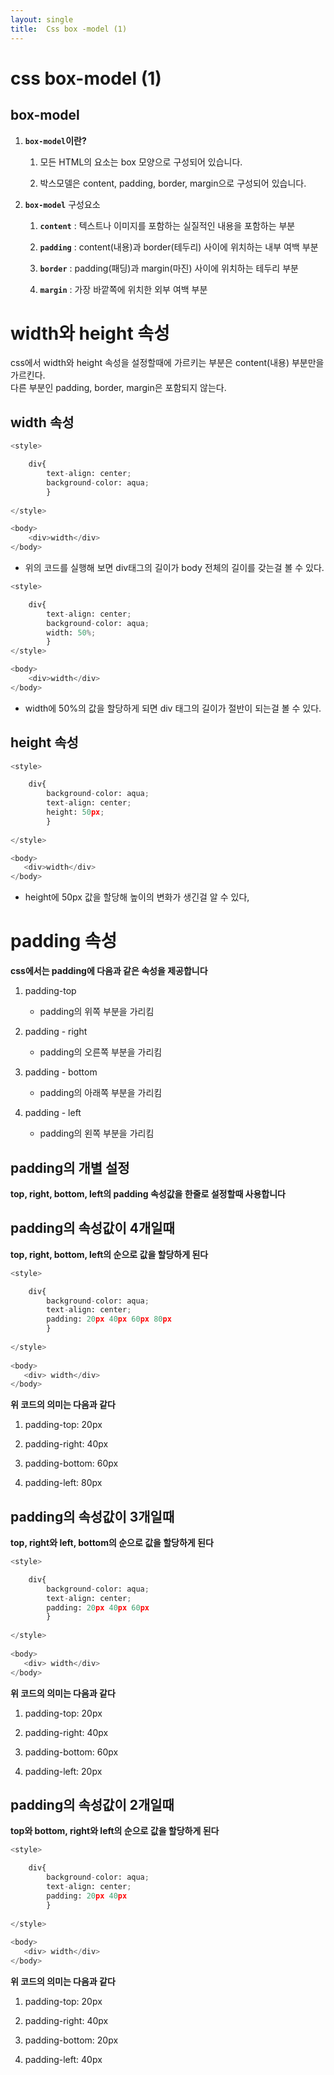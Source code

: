 ```yaml
---
layout: single
title:  Css box -model (1)
---
```


# css box-model (1)

## box-model 

1. **`box-model`이란?** 
    1) 모든 HTML의 요소는 box 모양으로 구성되어 있습니다. 
    
    2) 박스모델은 content, padding, border, margin으로 구성되어 있습니다.

2. **`box-model`** 구성요소 
    
    1) **`content`** : 텍스트나 이미지를 포함하는 실질적인 내용을 포함하는 부분 
    
    2) **`padding`** : content(내용)과 border(테두리) 사이에 위치하는 내부 여백 부분 
    
    3) **`border`** : padding(패딩)과 margin(마진) 사이에 위치하는 테두리 부분 
    
    4) **`margin`** : 가장 바깥쪽에 위치한 외부 여백 부분 

# width와 height 속성 

css에서 width와 height 속성을 설정할때에 가르키는 부분은 content(내용) 부분만을 가르킨다.    
다른 부분인 padding, border, margin은 포함되지 않는다. 

## width 속성 


```python
<style>

    div{
        text-align: center;
        background-color: aqua;
        }
    
</style>

<body>
    <div>width</div>
</body>

```

+ 위의 코드를 실행해 보면 div태그의 길이가 body 전체의 길이를 갖는걸 볼 수 있다.


```python
<style>

    div{
        text-align: center;
        background-color: aqua;
        width: 50%;
        }
</style>

<body>
    <div>width</div>
</body>

```

+ width에 50%의 값을 할당하게 되면 div 태그의 길이가 절반이 되는걸 볼 수 있다. 
 

## height 속성 


```python
<style>

    div{
        background-color: aqua;
        text-align: center;
        height: 50px;
        }
        
</style>

<body>
   <div>width</div>
</body>

```

+ height에 50px 값을 할당해 높이의 변화가 생긴걸 알 수 있다, 

# padding 속성 

**css에서는 padding에 다음과 같은 속성을 제공합니다**   

1. padding-top 
    + padding의 위쪽 부분을 가리킴    

2. padding - right
    + padding의 오른쪽 부분을 가리킴    

3. padding - bottom 
    + padding의 아래쪽 부분을 가리킴    

4. padding - left
    + padding의 왼쪽 부분을 가리킴     

## padding의 개별 설정

**top, right, bottom, left의 padding 속성값을 한줄로 설정할때 사용합니다** 


## padding의 속성값이 4개일때 

**top, right, bottom, left의 순으로 값을 할당하게 된다**



```python
<style>

    div{
        background-color: aqua;
        text-align: center;
        padding: 20px 40px 60px 80px
        }
    
</style>
    
<body>
   <div> width</div>
</body>

```

**위 코드의 의미는 다음과 같다**

1. padding-top: 20px  

2. padding-right: 40px 

3. padding-bottom: 60px

4. padding-left: 80px  


## padding의 속성값이 3개일때 

**top, right와 left, bottom의 순으로 값을 할당하게 된다**


```python
<style>

    div{
        background-color: aqua;
        text-align: center;
        padding: 20px 40px 60px
        }
    
</style>
    
<body>
   <div> width</div>
</body>

```

**위 코드의 의미는 다음과 같다**

1. padding-top: 20px  

2. padding-right: 40px 

3. padding-bottom: 60px

4. padding-left: 20px  


## padding의 속성값이 2개일때 

**top와 bottom, right와 left의 순으로 값을 할당하게 된다**


```python
<style>

    div{
        background-color: aqua;
        text-align: center;
        padding: 20px 40px
        }
    
</style>
    
<body>
   <div> width</div>
</body>

```

**위 코드의 의미는 다음과 같다**

1. padding-top: 20px  

2. padding-right: 40px 

3. padding-bottom: 20px

4. padding-left: 40px  

